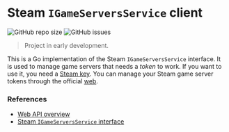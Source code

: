 # Steam `IGameServersService` client

![GitHub repo size](https://img.shields.io/github/repo-size/csgoservers/steam-gameserver-service?logo=github&style=for-the-badge)
![GitHub issues](https://img.shields.io/github/issues/csgoservers/steam-gameserver-service?logo=github&style=for-the-badge)

>Project in early development.

This is a Go implementation of the Steam `IGameServersService` interface. It is used to manage game servers that needs a *token* to work. If you want to use it, you need a [Steam key](). You can manage your Steam game server tokens through the official [web](https://steamcommunity.com/dev/managegameservers).

### References

* [Web API overview](https://partner.steamgames.com/doc/webapi_overview)
* [Steam `IGameServersService` interface](https://partner.steamgames.com/doc/webapi/IGameServersService)
